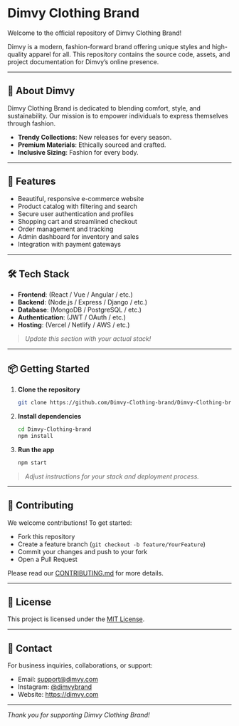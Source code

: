 # Dimvy Clothing Brand

Welcome to the official repository of Dimvy Clothing Brand!

Dimvy is a modern, fashion-forward brand offering unique styles and high-quality apparel for all. This repository contains the source code, assets, and project documentation for Dimvy’s online presence.

---

## 🌟 About Dimvy

Dimvy Clothing Brand is dedicated to blending comfort, style, and sustainability. Our mission is to empower individuals to express themselves through fashion.

- **Trendy Collections**: New releases for every season.
- **Premium Materials**: Ethically sourced and crafted.
- **Inclusive Sizing**: Fashion for every body.

---

## 🚀 Features

- Beautiful, responsive e-commerce website
- Product catalog with filtering and search
- Secure user authentication and profiles
- Shopping cart and streamlined checkout
- Order management and tracking
- Admin dashboard for inventory and sales
- Integration with payment gateways

---

## 🛠️ Tech Stack

- **Frontend**: (React / Vue / Angular / etc.)
- **Backend**: (Node.js / Express / Django / etc.)
- **Database**: (MongoDB / PostgreSQL / etc.)
- **Authentication**: (JWT / OAuth / etc.)
- **Hosting**: (Vercel / Netlify / AWS / etc.)

> _Update this section with your actual stack!_

---

## 📦 Getting Started

1. **Clone the repository**
   ```bash
   git clone https://github.com/Dimvy-Clothing-brand/Dimvy-Clothing-brand.git
   ```
2. **Install dependencies**
   ```bash
   cd Dimvy-Clothing-brand
   npm install
   ```
3. **Run the app**
   ```bash
   npm start
   ```

> _Adjust instructions for your stack and deployment process._

---

## 📝 Contributing

We welcome contributions! To get started:

- Fork this repository
- Create a feature branch (`git checkout -b feature/YourFeature`)
- Commit your changes and push to your fork
- Open a Pull Request

Please read our [CONTRIBUTING.md](CONTRIBUTING.md) for more details.

---

## 📄 License

This project is licensed under the [MIT License](LICENSE).

---

## 📧 Contact

For business inquiries, collaborations, or support:
- Email: support@dimvy.com
- Instagram: [@dimvybrand](https://instagram.com/dimvy_clothing_brand)
- Website: https://dimvy.com

---

_Thank you for supporting Dimvy Clothing Brand!_
